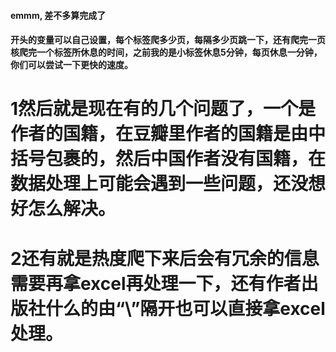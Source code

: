 #### emmm, 差不多算完成了
#### 开头的变量可以自己设置，每个标签爬多少页，每隔多少页跳一下，还有爬完一页核爬完一个标签所休息的时间，之前我的是小标签休息5分钟，每页休息一分钟，你们可以尝试一下更快的速度。
# 1然后就是现在有的几个问题了，一个是作者的国籍，在豆瓣里作者的国籍是由中括号包裹的，然后中国作者没有国籍，在数据处理上可能会遇到一些问题，还没想好怎么解决。
# 2还有就是热度爬下来后会有冗余的信息需要再拿excel再处理一下，还有作者出版社什么的由“\”隔开也可以直接拿excel处理。

